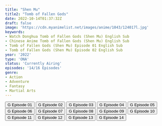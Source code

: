 ```yaml
---
title: "Shen Mu"
title2: "Tomb of Fallen Gods"
date: 2022-10-14T01:37:32Z
draft: false
image: 'https://cdn.myanimelist.net/images/anime/1043/124017l.jpg'
keywords:
- Watch Donghua Tomb of Fallen Gods (Shen Mu) English Sub
- Chinese Anime Tomb of Fallen Gods (Shen Mu) English Sub
- Tomb of Fallen Gods (Shen Mu) Episode 01 English Sub
- Tomb of Fallen Gods (Shen Mu) Episode 02 English Sub
year: '2022'
type: 'ONA'
status: 'Currently Airing'
episodes: '14/16 Episodes'
genre:
- Action
- Adventure
- Fantasy
- Martial Arts
---
```


<div class="d-g gg-5 gtc-r ai-c">
<button onclick="window.open('?gog=shen-mu-episode-1','_blank')">G Episode 01</button>
<button onclick="window.open('?gog=shen-mu-episode-2','_blank')">G Episode 02</button>
<button onclick="window.open('?gog=shen-mu-episode-3','_blank')">G Episode 03</button>
<button onclick="window.open('?gog=shen-mu-episode-4','_blank')">G Episode 04</button>
<button onclick="window.open('?gog=shen-mu-episode-5','_blank')">G Episode 05</button>
<button onclick="window.open('?gog=shen-mu-episode-6','_blank')">G Episode 06</button>
<button onclick="window.open('?gog=shen-mu-episode-7','_blank')">G Episode 07</button>
<button onclick="window.open('?gog=shen-mu-episode-8','_blank')">G Episode 08</button>
<button onclick="window.open('?gog=shen-mu-episode-9','_blank')">G Episode 09</button>
<button onclick="window.open('?gog=shen-mu-episode-10','_blank')">G Episode 10</button>
<button onclick="window.open('?gog=shen-mu-episode-11','_blank')">G Episode 11</button>
<button onclick="window.open('?gog=shen-mu-episode-12','_blank')">G Episode 12</button>
<button onclick="window.open('?gog=shen-mu-episode-13','_blank')">G Episode 13</button>
<button onclick="window.open('?gog=shen-mu-episode-14','_blank')">G Episode 14</button>
</div>